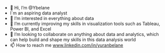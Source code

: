 - 👋 Hi, I’m @Ybelane
- I´m an aspiring data analyst
- 👀 I’m interested in everything about data
- 🌱 I’m currently improving my skills in visualization tools such as Tableau, Power BI, and Excel
- 💞️ I’m looking to collaborate on anything about data and analytics, which can help build and shape my skills in this data analysis world
- 📫 How to reach me www.linkedin.com/in/yuranbelane

<!---
Ybelane/Ybelane is a ✨ special ✨ repository because its `README.md` (this file) appears on your GitHub profile.
You can click the Preview link to take a look at your changes.
--->
